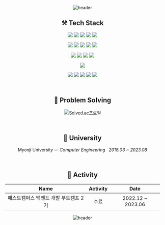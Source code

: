  <div align=center>
  
![header](https://capsule-render.vercel.app/api?type=waving&color=30A9DE&height=120&animation=fadeIn&section=header&fontAlign=70)

</div>

<h2 align="center">⚒️ Tech Stack</h2>
<div align="center">
<p>
  <img src="https://img.shields.io/badge/Java-007396?&style=flat&logo=OpenJDK&logoColor=white">
  <img src="https://img.shields.io/badge/Spring_Boot-F2F4F9?style=flat&logo=spring-boot" />
  <img src="https://img.shields.io/badge/Spring_Security-6DB33F?style=flat&logo=Spring-Security&logoColor=white"/>
  <img src="https://img.shields.io/badge/JWT-000000?style=flat&logo=JSON%20web%20tokens&logoColor=white" />
  <img src="https://img.shields.io/badge/JPA-6DB33F?style=flat" />
</p>
<p>
  <img src="https://img.shields.io/badge/AWS%20EC2-FF9900?style=flat&logo=amazonec2&logoColor=white"/>
  <img src="https://img.shields.io/badge/AWS%20RDS-527FFF?style=flat&logo=amazonrds&logoColor=white"/>
  <img src="https://img.shields.io/badge/AWS%20S3-569A31?style=flat&logo=amazons3&logoColor=white"/>
  <img src="https://img.shields.io/badge/GitHub_Actions-2088FF?style=flat&logo=github-actions&logoColor=white"/>
  <img src="https://img.shields.io/badge/AWS Code%20Deploy-2F93E0?style=flat" />
</p>
<p>
  <img src="https://img.shields.io/badge/Redis-%23DD0031.svg?&style=flat&logo=redis&logoColor=white" />
  <img src="https://img.shields.io/badge/H2-0052CC?style=flat&logo=h2" />
  <img src="https://img.shields.io/badge/MySQL-005C84?style=flat&logo=mysql&logoColor=white"/>
  <img src="https://img.shields.io/badge/MariaDB-white?style=flat&logo=MariaDB&logoColor=003545"/>
</p>
<p>
  <img src="https://img.shields.io/badge/Sentry-black?style=flat&logo=Sentry&logoColor=#362D59" />
</p>
<p>
  <img src="https://img.shields.io/badge/Git-black?style=flat&logo=Git&logoColor=F05032"/> 
  <img src="https://img.shields.io/badge/Github-black?style=flat&logo=Github&logoColor=181717"/>
  <img src="https://img.shields.io/badge/Trello-black?style=flat&logo=Trello&logoColor=0052CC"/>
  <img src="https://img.shields.io/badge/Spring%20REST%20Docs-6DB33F?style=flat" />
  <img src="https://img.shields.io/badge/Swagger-85EA2D?logo=swagger&logoColor=000&style=flat" />
</p>
</div>

</div>
<div align="center">
<br>
<h2 align="center">🎲 Problem Solving</h2>

[![Solved.ac프로필](http://mazassumnida.wtf/api/v2/generate_badge?boj=hol1319)](https://solved.ac/hol1319)

<br>
<h2 align="center">🏫 University</h2>
<p align="center">
Myonji University — <em>Computer Engineering &nbsp; 2018.03 ~ 2023.08</em>
</p>   
<br>
<h2 align="center">🧩 Activity</h2>
<p align="center">
 
|Name|Activity|Date|
|:---:|:---:|:---:|
|패스트캠퍼스 백엔드 개발 부트캠프 2기|수료|2022.12 ~ 2023.06|
 
</p>   

![header](https://capsule-render.vercel.app/api?type=waving&color=30A9DE&height=120&animation=fadeIn&section=footer&fontAlign=70)
